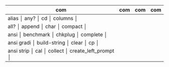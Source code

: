 | com        | com          | com     | com                |
| ---------- | ------------ | ------- | ------------------ |
| alias      │ any?         │ cd      │ columns            │
| all?       │ append       │ char    │ compact            │
| ansi       │ benchmark    │ chkplug │ complete           │
| ansi gradi │ build-string │ clear   │ cp                 │
| ansi strip │ cal          │ collect │ create_left_prompt │
